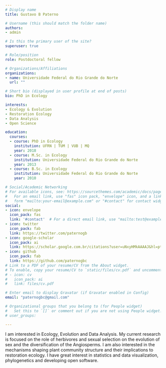 ```yaml
---
# Display name
title: Gustavo B Paterno

# Username (this should match the folder name)
authors:
- admin

# Is this the primary user of the site?
superuser: true

# Role/position
role: Postdoctoral fellow

# Organizations/Affiliations
organizations:
- name: Universidade Federal do Rio Grande do Norte
  url: ""

# Short bio (displayed in user profile at end of posts)
bio: PhD in Ecology

interests:
- Ecology & Evolution
- Restoration Ecology
- Data Analysis
- Open Science

education:
  courses:
  - course: PhD in Ecology
    institution: UFRN | TUM | VUB | MQ
    year: 2018
  - course: M.Sc. in Ecology
    institution: Universidade Federal do Rio Grande do Norte
    year: 2013
  - course: B.Sc. in Ecology
    institution: Universidade Federal do Rio Grande do Norte
    year: 2010

# Social/Academic Networking
# For available icons, see: https://sourcethemes.com/academic/docs/page-builder/#icons
#   For an email link, use "fas" icon pack, "envelope" icon, and a link in the
#   form "mailto:your-email@example.com" or "#contact" for contact widget.
social:
- icon: envelope
  icon_pack: fas
  link: '#contact'  # For a direct email link, use "mailto:test@example.org".
- icon: twitter
  icon_pack: fab
  link: https://twitter.com/paternogb
- icon: google-scholar
  icon_pack: ai
  link: https://scholar.google.com.br/citations?user=uNxyHMkAAAAJ&hl=pt-PT
- icon: github
  icon_pack: fab
  link: https://github.com/paternogbc
# Link to a PDF of your resume/CV from the About widget.
# To enable, copy your resume/CV to `static/files/cv.pdf` and uncomment the lines below.
# - icon: cv
#   icon_pack: ai
#   link: files/cv.pdf

# Enter email to display Gravatar (if Gravatar enabled in Config)
email: "paternogbc@gmail.com"

# Organizational groups that you belong to (for People widget)
#   Set this to `[]` or comment out if you are not using People widget.
# user_groups:

---
```


I am interested in Ecology, Evolution and Data Analysis. My current research is focused on the role of herbivores and sexual selection on the evolution of sex and the diversification of the Angiosperms. I am also interested in the mechanisms shaping plant community structure and their implications to restoration ecology. I have great interest in statistics and data visualization, phylogenetics and developing open software.
